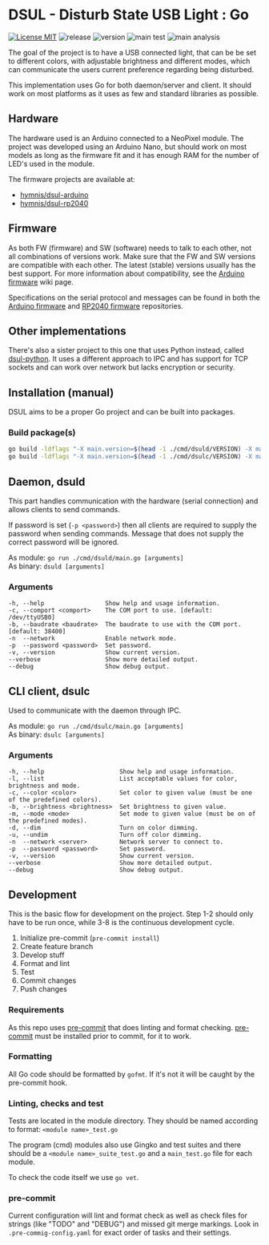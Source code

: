 # DSUL - Disturb State USB Light : Go

[![License MIT](https://img.shields.io/badge/license-MIT-blue.svg)](https://opensource.org/licenses/MIT)
![release](https://img.shields.io/github/v/release/hymnis/dsul-go?include_prereleases)
![version](https://img.shields.io/github/go-mod/go-version/hymnis/dsul-go)
![main test](https://github.com/hymnis/dsul-go/actions/workflows/test.yml/badge.svg?branch=main)
![main analysis](https://github.com/hymnis/dsul-go/actions/workflows/codeql-analysis.yml/badge.svg?branch=main)

The goal of the project is to have a USB connected light, that can be be set to different colors, with adjustable brightness and different modes, which can communicate the users current preference regarding being disturbed.

This implementation uses Go for both daemon/server and client. It should work on most platforms as it uses as few and standard libraries as possible.


## Hardware

The hardware used is an Arduino connected to a NeoPixel module. The project was developed using an Arduino Nano, but should work on most models as long as the firmware fit and it has enough RAM for the number of LED's used in the module.

The firmware projects are available at:
- [hymnis/dsul-arduino](https://github.com/hymnis/dsul-arduino)
- [hymnis/dsul-rp2040](https://github.com/hymnis/dsul-rp2040)


## Firmware

As both FW (firmware) and SW (software) needs to talk to each other, not all combinations of versions work. Make sure that the FW and SW versions are compatible with each other. The latest (stable) versions usually has the best support. For more information about compatibility, see the [Arduino firmware](https://github.com/hymnis/dsul-go/wiki/Firmware) wiki page.

Specifications on the serial protocol and messages can be found in both the [Arduino firmware](https://github.com/hymnis/dsul-arduino) and [RP2040 firmware](https://github.com/hymnis/dsul-rp2040) repositories.


## Other implementations

There's also a sister project to this one that uses Python instead, called [dsul-python](https://github.com/hymnis/dsul-python). It uses a different approach to IPC and has support for TCP sockets and can work over network but lacks encryption or security.


## Installation (manual)

DSUL aims to be a proper Go project and can be built into packages.


### Build package(s)

```bash
go build -ldflags "-X main.version=$(head -1 ./cmd/dsuld/VERSION) -X main.sha1=$(git rev-parse HEAD) -X main.buildTime=$(date +'%Y-%m-%d_%T')" -o dsuld ./cmd/dsuld/main.go
go build -ldflags "-X main.version=$(head -1 ./cmd/dsulc/VERSION) -X main.sha1=$(git rev-parse HEAD) -X main.buildTime=$(date +'%Y-%m-%d_%T')" -o dsulc ./cmd/dsulc/main.go
```


## Daemon, dsuld
This part handles communication with the hardware (serial connection) and allows clients to send commands.

If password is set (`-p <password>`) then all clients are required to supply the password when sending commands.
Message that does not supply the correct password will be ignored.

As module: `go run ./cmd/dsuld/main.go [arguments]`  
As binary: `dsuld [arguments]`

### Arguments

    -h, --help                 Show help and usage information.
    -c, --comport <comport>    The COM port to use. [default: /dev/ttyUSB0]
    -b, --baudrate <baudrate>  The baudrate to use with the COM port. [default: 38400]
    -n  --network              Enable network mode.
    -p  --password <password>  Set password.
    -v, --version              Show current version.
    --verbose                  Show more detailed output.
    --debug                    Show debug output.


## CLI client, dsulc
Used to communicate with the daemon through IPC.

As module: `go run ./cmd/dsulc/main.go [arguments]`  
As binary: `dsulc [arguments]`

### Arguments

    -h, --help                     Show help and usage information.
    -l, --list                     List acceptable values for color, brightness and mode.
    -c, --color <color>            Set color to given value (must be one of the predefined colors).
    -b, --brightness <brightness>  Set brightness to given value.
    -m, --mode <mode>              Set mode to given value (must be on of the predefined modes).
    -d, --dim                      Turn on color dimming.
    -u, --undim                    Turn off color dimming.
    -n  --network <server>         Network server to connect to.
    -p  --password <password>      Set password.
    -v, --version                  Show current version.
    --verbose                      Show more detailed output.
    --debug                        Show debug output.


## Development
This is the basic flow for development on the project. Step 1-2 should only have to be run once, while 3-8 is the continuous development cycle.

1. Initialize pre-commit (`pre-commit install`)
0. Create feature branch
0. Develop stuff
0. Format and lint
0. Test
0. Commit changes
0. Push changes

### Requirements
As this repo uses [pre-commit](https://pre-commit.com/) that does linting and format checking. [pre-commit](https://pre-commit.com/) must be installed prior to commit, for it to work.

### Formatting
All Go code should be formatted by `gofmt`. If it's not it will be caught by the pre-commit hook.

### Linting, checks and test
Tests are located in the module directory. They should be named according to format: `<module name>_test.go`

The program (cmd) modules also use Gingko and test suites and there should be a `<module name>_suite_test.go` and a `main_test.go` file for each module.

To check the code itself we use `go vet`.

### pre-commit
Current configuration will lint and format check as well as check files for strings (like "TODO" and "DEBUG") and missed git merge markings.
Look in `.pre-commig-config.yaml` for exact order of tasks and their settings.
